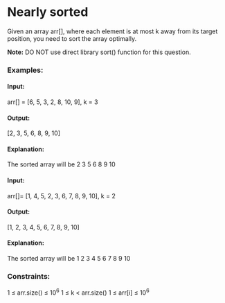# Nearly sorted
Given an array arr[], where each element is at most k away from its target position, you need to sort the array optimally.

**Note:** DO NOT use direct library sort() function for this question.

### Examples:
#### Input:
arr[] = [6, 5, 3, 2, 8, 10, 9], k = 3
#### Output:
[2, 3, 5, 6, 8, 9, 10]
#### Explanation:
The sorted array will be 2 3 5 6 8 9 10

#### Input:
arr[]= [1, 4, 5, 2, 3, 6, 7, 8, 9, 10], k = 2
#### Output:
[1, 2, 3, 4, 5, 6, 7, 8, 9, 10]
#### Explanation:
The sorted array will be 1 2 3 4 5 6 7 8 9 10

### Constraints:
1 ≤ arr.size() ≤ $`10^6`$
1 ≤ k < arr.size()
1 ≤ arr[i] ≤ $`10^6`$

